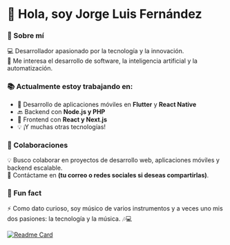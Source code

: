 # 👋 Hola, soy Jorge Luis Fernández  

### 🚀 Sobre mí  
  💻 Desarrollador apasionado por la tecnología y la innovación.  
  🎯 Me interesa el desarrollo de software, la inteligencia artificial y la automatización.  

### 📚 Actualmente estoy trabajando en:  
  - 📱 Desarrollo de aplicaciones móviles en **Flutter** y **React Native**  
  - 🔙 Backend con **Node.js y PHP**  
  - 🎨 Frontend con **React y Next.js**  
  - 💡 ¡Y muchas otras tecnologías!  

### 🤝 Colaboraciones  
  💡 Busco colaborar en proyectos de desarrollo web, aplicaciones móviles y backend escalable.  
  📩 Contáctame en **(tu correo o redes sociales si deseas compartirlas)**.  

### 🌟 Fun fact  
  ⚡ Como dato curioso, soy músico de varios instrumentos y a veces uno mis dos pasiones: la tecnología y la música. 🎶💻  

  [![Readme Card](https://github-readme-stats.vercel.app/api/pin/?username=jl-fdez&repo=github-readme-stats)](https://github.com/anuraghazra/github-readme-stats)

<!---
jorgeluisfdez/jorgeluisfdez is a ✨ special ✨ repository because its `README.md` (this file) appears on your GitHub profile.
You can click the Preview link to take a look at your changes.
--->
